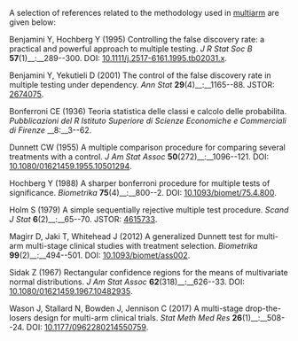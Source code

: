 A selection of references related to the methodology used in [multiarm<sup><i class="fa fa-external-link" style="font-size:6px"></i></sup>](https://github.com/mjg211/multiarm/) are given below:

Benjamini Y, Hochberg Y (1995) Controlling the false discovery rate: a practical and powerful approach to multiple testing. *J R Stat Soc B* __57__(1)__:__289--300. DOI: [10.1111/j.2517-6161.1995.tb02031.x<sup><i class="fa fa-external-link" style="font-size:6px"></i></sup>](https://doi.org/10.1111/j.2517-6161.1995.tb02031.x).

Benjamini Y, Yekutieli D (2001) The control of the false discovery rate in multiple testing under dependency. *Ann Stat* __29__(4)__:__1165--88. JSTOR: [2674075<sup><i class="fa fa-external-link" style="font-size:6px"></i></sup>](www.jstor.org/stable/2674075).

Bonferroni CE (1936) Teoria statistica delle classi e calcolo delle probabilita. *Pubblicazioni del R Istituto Superiore di Scienze Economiche e Commerciali di Firenze* __8:__3--62.

Dunnett CW (1955) A multiple comparison procedure for comparing several treatments with a control. *J Am Stat Assoc* __50__(272)__:__1096--121. DOI: [10.1080/01621459.1955.10501294<sup><i class="fa fa-external-link" style="font-size:6px"></i></sup>](https://doi.org/10.1080/01621459.1955.10501294).

Hochberg Y (1988) A sharper bonferroni procedure for multiple tests of significance. *Biometrika* __75__(4)__:__800--2. DOI: [10.1093/biomet/75.4.800<sup><i class="fa fa-external-link" style="font-size:6px"></i></sup>](https://doi.org/10.1093/biomet/75.4.800).

Holm S (1979) A simple sequentially rejective multiple test procedure. *Scand J Stat* __6__(2)__:__65--70. JSTOR: [4615733<sup><i class="fa fa-external-link" style="font-size:6px"></i></sup>](https://www.jstor.org/stable/4615733).

Magirr D, Jaki T, Whitehead J (2012) A generalized Dunnett test for multi-arm multi-stage clinical studies with treatment selection. *Biometrika* __99__(2)__:__494--501. DOI: [10.1093/biomet/ass002<sup><i class="fa fa-external-link" style="font-size:6px"></i></sup>](https://doi.org/10.1093/biomet/ass002).

Sidak Z (1967) Rectangular confidence regions for the means of multivariate normal distributions. *J Am Stat Assoc* __62__(318)__:__626--33. DOI: [10.1080/01621459.1967.10482935<sup><i class="fa fa-external-link" style="font-size:6px"></i></sup>](https://doi.org/10.1080/01621459.1967.10482935).

Wason J, Stallard N, Bowden J, Jennison C (2017) A multi-stage drop-the-losers design for multi-arm clinical trials. *Stat Meth Med Res* __26__(1)__:__508--24. DOI: [10.1177/0962280214550759<sup><i class="fa fa-external-link" style="font-size:6px"></i></sup>](https://doi.org/10.1177/0962280214550759).
